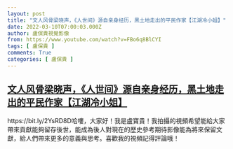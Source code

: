```yaml
---
layout: post
title: "文人风骨梁晓声，《人世间》源自亲身经历，黑土地走出的平民作家【江湖冷小姐】"
date: 2022-03-10T07:00:03.000Z
author: 盧保貴視覺影像
from: https://www.youtube.com/watch?v=FBo6q8BlCYI
tags: [ 盧保貴 ]
comments: True
categories: [ 盧保貴 ]
---
```

<!--1646895603000-->
[文人风骨梁晓声，《人世间》源自亲身经历，黑土地走出的平民作家【江湖冷小姐】](https://www.youtube.com/watch?v=FBo6q8BlCYI)
------

<div>
https://bit.ly/2YsRD8D哈嘍，大家好！我是盧寶貴！我拍攝的視頻希望能給大家帶來貢獻能夠留存後世，能成為後人對現在的歷史參考期待影像能為將來保留文獻，給人們帶來更多的意義與思考。喜歡我的視頻記得評論哦！
</div>
